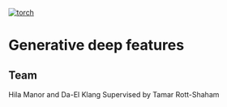 <!-- [![Python 3.7.7](https://img.shields.io/badge/python-3.7.7+-blue.svg)](https://www.python.org/downloads/release/python-377/)
[![OpenCV](https://img.shields.io/badge/OpenCV-3.4.2-green)](https://opencv.org/) -->
[![torch](https://img.shields.io/badge/torch-1.4.0-green)](https://pytorch.org/)
<!-- [![torchvision](https://img.shields.io/badge/torchvision-0.5.0-green)](https://pytorch.org/) -->

# Generative deep features


## Team
Hila Manor and Da-El Klang 
Supervised by Tamar Rott-Shaham

